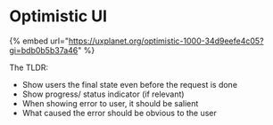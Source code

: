 # Optimistic UI

{% embed url="https://uxplanet.org/optimistic-1000-34d9eefe4c05?gi=bdb0b5b37a46" %}

The TLDR:

* Show users the final state even before the request is done
* Show progress/ status indicator (if relevant)
* When showing error to user, it should be salient
* What caused the error should be obvious to the user&#x20;
